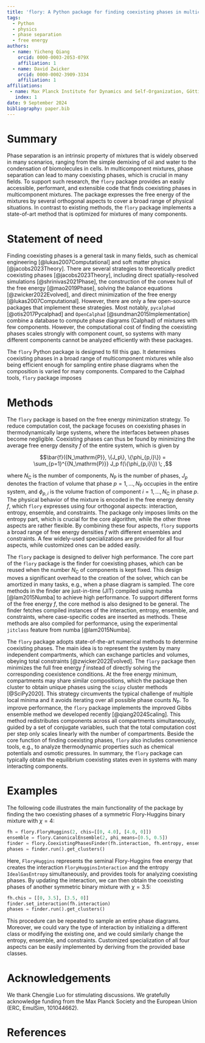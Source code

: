 ```yaml
---
title: 'flory: A Python package for finding coexisting phases in multicomponent mixtures'
tags:
  - Python
  - physics
  - phase separation
  - free energy
authors:
  - name: Yicheng Qiang
    orcid: 0000-0003-2053-079X
    affiliation: 1
  - name: David Zwicker
    orcid: 0000-0002-3909-3334
    affiliation: 1
affiliations:
 - name: Max Planck Institute for Dynamics and Self-Organization, Göttingen, Germany
   index: 1
date: 9 September 2024
bibliography: paper.bib
---
```


# Summary

Phase separation is an intrinsic property of mixtures that is widely observed in many scenarios, ranging from the simple demixing of oil and water to the condensation of biomolecules in cells.
In multicomponent mixtures, phase separation can lead to many coexisting phases, which is crucial in many fields.
To support such research, the `flory` package provides an easily accessible, performant, and extensible code that finds coexisting phases in multicomponent mixtures.
The package expresses the free energy of the mixtures by several orthogonal aspects to cover a broad range of physical situations.
In contrast to existing methods, the `flory` package implements a state-of-art method that is optimized for mixtures of many components.

# Statement of need

Finding coexisting phases is a general task in many fields, such as chemical engineering [@lukas2007Computational] and soft matter physics [@jacobs2023Theory].
There are several strategies to theoretically predict coexisting phases [@jacobs2023Theory], including direct spatially-resolved simulations [@shrinivas2021Phase], the construction of the convex hull of the free energy  [@mao2019Phase], solving the balance equations [@zwicker2022Evolved], and direct minimization of the free energy [@lukas2007Computational].
However, there are only a few open-source packages that implement these strategies.
Most notably, `pycalphad` [@otis2017Pycalphad] and `OpenCalphad` [@sundman2015Implementation] combine a database to compute phase diagrams (Calphad) of mixtures with few components. <!-- What do they combine? I expect two aspects that are combined -->
However, the computational cost of finding the coexisting phases scales strongly with component count, so systems with many different components cannot be analyzed efficiently with these packages.

The `flory` Python package is designed to fill this gap.
It determines coexisting phases in a broad range of multicomponent mixtures while also being efficient enough for sampling entire phase diagrams when the composition is varied for many components.
Compared to the Calphad tools, `flory` package imposes <!-- There is something missing here? -->

# Methods 

The `flory` package is based on the free energy minimization strategy.
To reduce computation cost, the package focuses on coexisting phases in thermodynamically large systems, where the interfaces between phases become negligible.
Coexisting phases can thus be found by minimizing the average free energy density $\bar f$ of the entire system, which is given by

$$\bar{f}({N_\mathrm{P}}, \{J_p\}, \{\phi_{p,i}\}) = \sum_{p=1}^{{N_\mathrm{P}}} J_p f(\{\phi_{p,i}\}) \; ,$$

where $N_\mathrm{C}$ is the number of components, $N_\mathrm{P}$ is the number of phases, $J_p$ denotes the fraction of volume that phase $p=1,\ldots,N_\mathrm{P}$ occupies in the entire system, and $\phi_{p,i}$ is the volume fraction of component $i=1,\ldots,N_\mathrm{C}$ in phase $p$.
The physical behavior of the mixture is encoded in the free energy density $f$, which `flory` expresses using four orthogonal aspects: interaction, entropy, ensemble, and constraints.
The package only imposes limits on the entropy part, which is crucial for the core algorithm, while the other three aspects are rather flexible.
By combining these four aspects, `flory` supports a broad range of free energy densities $f$ with different ensembles and constraints.
A few widely-used specializations are provided for all four aspects, while customized ones can be added easily.

The `flory` package is designed to deliver high performance. <!--, which is mainly achieved by just-in-time compilation using numba [@lam2015Numba]. -->
The core part of the `flory` package is the finder for coexisting phases, which can be reused when the number $N_\mathrm{C}$ of components is kept fixed.
This design moves a significant overhead to the creation of the solver, which can be amortized in many tasks, e.g., when a phase diagram is sampled.
The core methods in the finder are just-in-time (JIT) compiled using numba [@lam2015Numba] to achieve high performance.
To support different forms of the free energy $f$, the core method is also designed to be general.
The finder fetches compiled instances of the interaction, entropy, ensemble, and constraints, where case-specific codes are inserted as methods.
These methods are also compiled for performance, using the experimental `jitclass` feature from numba [@lam2015Numba].

The `flory` package adopts state-of-the-art numerical methods to determine coexisting phases.
The main idea is to represent the system by many independent compartments, which can exchange particles and volumes, obeying total constraints [@zwicker2022Evolved].
The `flory` package then minimizes the full free energy $\bar f$ instead of directly solving the corresponding coexistence conditions.
At the free energy minimum, compartments may share similar compositions, which the package then cluster to obtain unique phases using the `scipy` cluster methods [@SciPy2020].
This strategy circumvents the typical challenge of multiple local minima and it avoids iterating over all possible phase counts $N_\mathrm{P}$.
To improve performance, the `flory` package implements the improved Gibbs ensemble method we developed recently [@qiang2024Scaling].
This method redistributes components across all compartments simultaneously, guided by a set of conjugate variables, such that the total computation cost per step only scales linearly with the number of compartments.
Beside the core function of finding coexisting phases, `flory` also includes convenience tools, e.g., to analyze thermodynamic properties such as chemical potentials and osmotic pressures.
In summary, the `flory` package can typically obtain the equilibrium coexisting states even in systems with many interacting components.

# Examples

The following code illustrates the main functionality of the package by finding the two coexisting phases of a symmetric Flory-Huggins binary mixture with $\chi=4$:
```python
fh = flory.FloryHuggins(2, chis=[[0, 4.0], [4.0, 0]])
ensemble = flory.CanonicalEnsemble(2, phi_means=[0.5, 0.5])
finder = flory.CoexistingPhasesFinder(fh.interaction, fh.entropy, ensemble)
phases = finder.run().get_clusters()
```
Here, `FloryHuggins` represents the seminal Flory-Huggins free energy that creates the interaction `FloryHugginsInteraction` and the entropy `IdealGasEntropy` simultaneously, and provides tools for analyzing coexisting phases.
By updating the interaction, we can then obtain the coexisting phases of another symmetric binary mixture with $\chi=3.5$:
```python
fh.chis = [[0, 3.5], [3.5, 0]]
finder.set_interaction(fh.interaction)
phases = finder.run().get_clusters()
```
This procedure can be repeated to sample an entire phase diagrams.
Moreover, we could vary the type of interaction by initializing a different class or modifying the existing one, and we could similarly change the entropy, ensemble, and constraints.
Customized specialization of all four aspects can be easily implemented by deriving from the provided base classes.

# Acknowledgements

We thank Chengjie Luo for stimulating discussions. 
We gratefully acknowledge funding from the Max Planck Society and the European Union (ERC, EmulSim, 101044662).

# References
